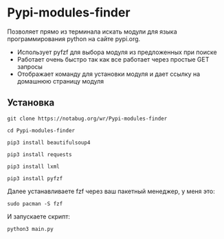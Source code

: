 # Pypi-modules-finder

Позволяет прямо из терминала искать модули для языка программирования python на сайте pypi.org.

* Использует pyfzf для выбора модуля из предложенных при поиске
* Работает очень быстро так как все работает через простые GET запросы
* Отображает команду для установки модуля и дает ссылку на домашнюю страницу модуля

## Установка

```
git clone https://notabug.org/wr/Pypi-modules-finder

cd Pypi-modules-finder

pip3 install beautifulsoup4

pip3 install requests

pip3 install lxml

pip3 install pyfzf
```

Далее устанавливаете fzf через ваш пакетный менеджер, у меня это:

```
sudo pacman -S fzf
```

И запускаете скрипт:

```
python3 main.py
```
